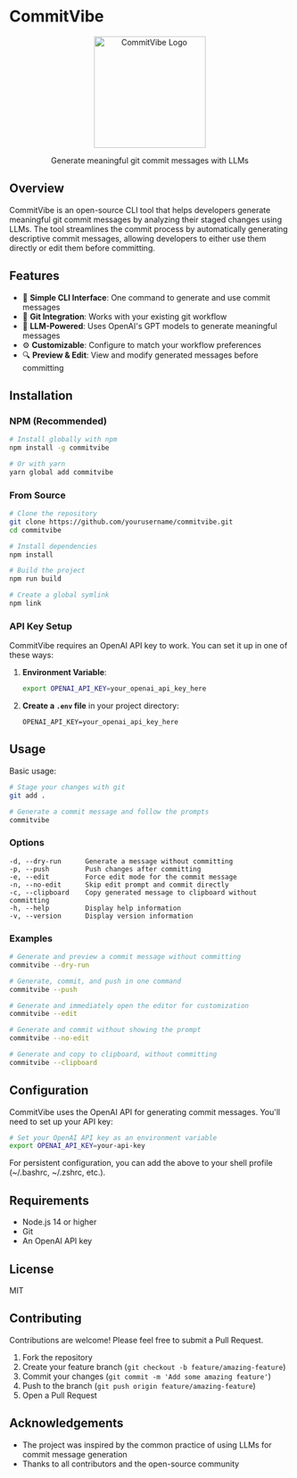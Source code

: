 # CommitVibe

<div align="center">
  <img src="https://placeholder.pics/svg/200x200/4682B4-FFFFFF/FFFFFF-4682B4/CommitVibe" alt="CommitVibe Logo" width="200" height="200">
  <p>Generate meaningful git commit messages with LLMs</p>
</div>

## Overview

CommitVibe is an open-source CLI tool that helps developers generate meaningful git commit messages by analyzing their staged changes using LLMs. The tool streamlines the commit process by automatically generating descriptive commit messages, allowing developers to either use them directly or edit them before committing.

## Features

- 🚀 **Simple CLI Interface**: One command to generate and use commit messages
- 🔄 **Git Integration**: Works with your existing git workflow
- 🤖 **LLM-Powered**: Uses OpenAI's GPT models to generate meaningful messages
- ⚙️ **Customizable**: Configure to match your workflow preferences
- 🔍 **Preview & Edit**: View and modify generated messages before committing

## Installation

### NPM (Recommended)

```bash
# Install globally with npm
npm install -g commitvibe

# Or with yarn
yarn global add commitvibe
```

### From Source

```bash
# Clone the repository
git clone https://github.com/yourusername/commitvibe.git
cd commitvibe

# Install dependencies
npm install

# Build the project
npm run build

# Create a global symlink
npm link
```

### API Key Setup

CommitVibe requires an OpenAI API key to work. You can set it up in one of these ways:

1. **Environment Variable**:
   ```bash
   export OPENAI_API_KEY=your_openai_api_key_here
   ```

2. **Create a `.env` file** in your project directory:
   ```
   OPENAI_API_KEY=your_openai_api_key_here
   ```

## Usage

Basic usage:

```bash
# Stage your changes with git
git add .

# Generate a commit message and follow the prompts
commitvibe
```

### Options

```
-d, --dry-run      Generate a message without committing
-p, --push         Push changes after committing
-e, --edit         Force edit mode for the commit message
-n, --no-edit      Skip edit prompt and commit directly
-c, --clipboard    Copy generated message to clipboard without committing
-h, --help         Display help information
-v, --version      Display version information
```

### Examples

```bash
# Generate and preview a commit message without committing
commitvibe --dry-run

# Generate, commit, and push in one command
commitvibe --push

# Generate and immediately open the editor for customization
commitvibe --edit

# Generate and commit without showing the prompt
commitvibe --no-edit

# Generate and copy to clipboard, without committing
commitvibe --clipboard
```

## Configuration

CommitVibe uses the OpenAI API for generating commit messages. You'll need to set up your API key:

```bash
# Set your OpenAI API key as an environment variable
export OPENAI_API_KEY=your-api-key
```

For persistent configuration, you can add the above to your shell profile (~/.bashrc, ~/.zshrc, etc.).

## Requirements

- Node.js 14 or higher
- Git
- An OpenAI API key

## License

MIT

## Contributing

Contributions are welcome! Please feel free to submit a Pull Request.

1. Fork the repository
2. Create your feature branch (`git checkout -b feature/amazing-feature`)
3. Commit your changes (`git commit -m 'Add some amazing feature'`)
4. Push to the branch (`git push origin feature/amazing-feature`)
5. Open a Pull Request

## Acknowledgements

- The project was inspired by the common practice of using LLMs for commit message generation
- Thanks to all contributors and the open-source community

